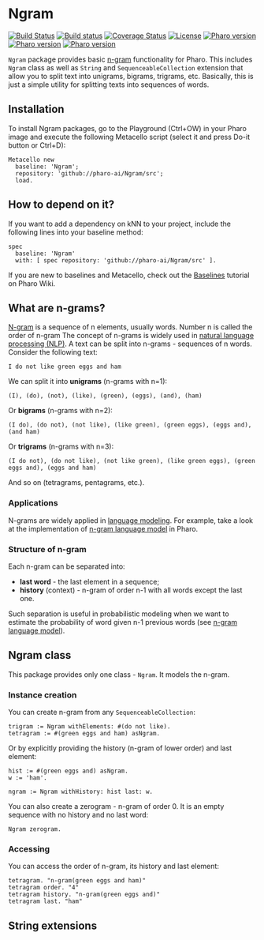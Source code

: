 # Ngram

[![Build Status](https://travis-ci.org/olekscode/Ngram.svg?branch=master)](https://travis-ci.org/olekscode/Ngram)
[![Build status](https://ci.appveyor.com/api/projects/status/nxwn8odf3q2fafo2?svg=true)](https://ci.appveyor.com/project/olekscode/ngram)
[![Coverage Status](https://coveralls.io/repos/github/olekscode/Ngram/badge.svg?branch=master)](https://coveralls.io/github/olekscode/Ngram?branch=master)
[![License](https://img.shields.io/badge/license-MIT-blue.svg)](https://raw.githubusercontent.com/olekscode/Ngram/master/LICENSE)
[![Pharo version](https://img.shields.io/badge/Pharo-6.1-%23aac9ff.svg)](https://pharo.org/download)
[![Pharo version](https://img.shields.io/badge/Pharo-7.0-%23aac9ff.svg)](https://pharo.org/download)
[![Pharo version](https://img.shields.io/badge/Pharo-8.0-%23aac9ff.svg)](https://pharo.org/download)

`Ngram` package provides basic [n-gram](https://en.wikipedia.org/wiki/N-gram) functionality for Pharo. This includes `Ngram` class as well as `String` and `SequenceableCollection` extension that allow you to split text into unigrams, bigrams, trigrams, etc. Basically, this is just a simple utility for splitting texts into sequences of words.

## Installation

To install Ngram packages, go to the Playground (Ctrl+OW) in your Pharo image and execute the following Metacello script (select it and press Do-it button or Ctrl+D):

```Smalltalk
Metacello new
  baseline: 'Ngram';
  repository: 'github://pharo-ai/Ngram/src';
  load.
```

## How to depend on it?

If you want to add a dependency on kNN to your project, include the following lines into your baseline method:

```Smalltalk
spec
  baseline: 'Ngram'
  with: [ spec repository: 'github://pharo-ai/Ngram/src' ].
```

If you are new to baselines and Metacello, check out the [Baselines](https://github.com/pharo-open-documentation/pharo-wiki/blob/master/General/Baselines.md) tutorial on Pharo Wiki.

## What are n-grams?

[N-gram](https://en.wikipedia.org/wiki/N-gram) is a sequence of n elements, usually words. Number n is called the order of n-gram The concept of n-grams is widely used in [natural language processing (NLP)](https://en.wikipedia.org/wiki/Natural_language_processing). A text can be split into n-grams - sequences of n words. Consider the following text:
```
I do not like green eggs and ham
```
We can split it into **unigrams** (n-grams with n=1):
```
(I), (do), (not), (like), (green), (eggs), (and), (ham)
```
Or **bigrams** (n-grams with n=2):
```
(I do), (do not), (not like), (like green), (green eggs), (eggs and), (and ham)
```
Or **trigrams** (n-grams with n=3):
```
(I do not), (do not like), (not like green), (like green eggs), (green eggs and), (eggs and ham)
```
And so on (tetragrams, pentagrams, etc.).

### Applications

N-grams are widely applied in [language modeling](https://en.wikipedia.org/wiki/Language_model). For example, take a look at the implementation of [n-gram language model](https://github.com/olekscode/NgramModel) in Pharo.

### Structure of n-gram

Each n-gram can be separated into:

* **last word** - the last element in a sequence;
* **history** (context) - n-gram of order n-1 with all words except the last one.

Such separation is useful in probabilistic modeling when we want to estimate the probability of word given n-1 previous words (see [n-gram language model](https://github.com/olekscode/NgramModel)).

## Ngram class

This package provides only one class - `Ngram`. It models the n-gram.

### Instance creation

You can create n-gram from any `SequenceableCollection`:

```Smalltalk
trigram := Ngram withElements: #(do not like).
tetragram := #(green eggs and ham) asNgram.
```

Or by explicitly providing the history (n-gram of lower order) and last element:

```Smalltalk
hist := #(green eggs and) asNgram.
w := 'ham'.

ngram := Ngram withHistory: hist last: w.
```

You can also create a zerogram - n-gram of order 0. It is an empty sequence with no history and no last word:

```Smalltalk
Ngram zerogram.
```

### Accessing

You can access the order of n-gram, its history and last element:

```Smalltalk
tetragram. "n-gram(green eggs and ham)"
tetragram order. "4"
tetragram history. "n-gram(green eggs and)"
tetragram last. "ham"
```

## String extensions
